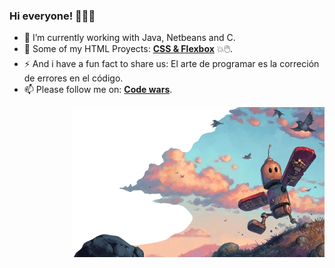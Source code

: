 ### Hi everyone! 👋👨‍💻

- 🔭 I’m currently working with Java, Netbeans and C.
- 👀 Some of my HTML Proyects: [**CSS & Flexbox**](https://albertoprogra.github.io/Portafolio/) 💥🖱️.
- ⚡ And i have a fun fact to share us: El arte de programar es la correción de errores en el código.
- 📫 Please follow me on: [**Code wars**](https://www.codewars.com/users/AlbertoProgra). 

<p align="right">
  <img width=80% height=80% src="https://raw.githubusercontent.com/AlbertoProgra/AlbertoProgra/main/v4.png">
</p>
